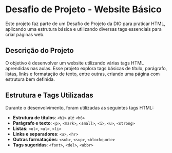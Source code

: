 # Desafio de Projeto - Website Básico

Este projeto faz parte de um Desafio de Projeto da DIO para praticar HTML, aplicando uma estrutura básica e utilizando diversas tags essenciais para criar páginas web.

## Descrição do Projeto

O objetivo é desenvolver um website utilizando várias tags HTML aprendidas nas aulas. Esse projeto explora tags básicas de título, parágrafo, listas, links e formatação de texto, entre outras, criando uma página com estrutura bem definida.

## Estrutura e Tags Utilizadas

Durante o desenvolvimento, foram utilizadas as seguintes tags HTML:
- **Estrutura de títulos**: `<h1>` até `<h6>`
- **Parágrafo e texto**: `<p>`, `<mark>`, `<small>`, `<i>`, `<u>`, `<strong>`
- **Listas**: `<ol>`, `<ul>`, `<li>`
- **Links e separadores**: `<a>`, `<hr>`
- **Outras formatações**: `<sub>`, `<sup>`, `<blockquote>`
- **Tags sugeridas**: `<font>`, `<del>`, `<abbr>`
